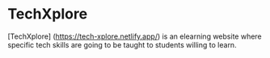 # TechXplore
[TechXplore] (https://tech-xplore.netlify.app/) is an elearning website where specific tech skills are going to be taught to students willing to learn.
